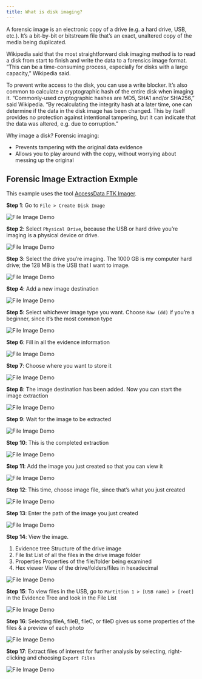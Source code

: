 ```yaml
---
title: What is disk imaging?
---
```


A forensic image is an electronic copy of a drive (e.g. a hard drive, USB, etc.). It’s a bit-by-­bit or bitstream file that’s an exact, unaltered copy of the media being duplicated.

Wikipedia said that the most straight­forward disk imaging method is to read a disk from start to finish and write the data to a forensics image format. “This can be a time-consuming process, especially for disks with a large capacity,” Wikipedia said.

To prevent write access to the disk, you can use a write blocker. It’s also common to calculate a cryptographic hash of the entire disk when imaging it. “Commonly-used cryptographic hashes are MD5, SHA1 and/or SHA256,” said Wikipedia. “By recalculating the integrity hash at a later time, one can determine if the data in the disk image has been changed. This by itself provides no protection against intentional tampering, but it can indicate that the data was altered, e.g. due to corruption.”

Why image a disk? Forensic imaging:
- Prevents tampering with the original data­ evidence
- Allows you to play around with the copy, without worrying about messing up the original

## Forensic Image Extraction Exmple

This example uses the tool [AccessData FTK Imager](http://accessdata.com/product-download).

**Step 1**: Go to `File > Create Disk Image`

![File Image Demo](/images/image-demo-1.png)

**Step 2**: Select `Physical Drive`, because the USB or hard drive you’re imaging is a physical device or drive.

![File Image Demo](/images/image-demo-2.png)

**Step 3**: Select the drive you’re imaging. The 1000 GB is my computer hard drive; the 128 MB is the USB that I want to image.

![File Image Demo](/images/image-demo-3.png)

**Step 4**: Add a new image destination

![File Image Demo](/images/image-demo-4.png)

**Step 5**: Select whichever image type you want. Choose `Raw (dd)` if you’re a beginner, since it’s the most common type

![File Image Demo](/images/image-demo-5.png)

**Step 6**: Fill in all the evidence information

![File Image Demo](/images/image-demo-6.png)

**Step 7**: Choose where you want to store it

![File Image Demo](/images/image-demo-7.png)

**Step 8**: The image destination has been added. Now you can start the image extraction

![File Image Demo](/images/image-demo-8.png)

**Step 9**: Wait for the image to be extracted

![File Image Demo](/images/image-demo-9.png)

**Step 10**: This is the completed extraction

![File Image Demo](/images/image-demo-10.png)

**Step 11**: Add the image you just created so that you can view it

![File Image Demo](/images/image-demo-11.png)

**Step 12**: This time, choose image file, since that’s what you just created

![File Image Demo](/images/image-demo-12.png)

**Step 13**: Enter the path of the image you just created

![File Image Demo](/images/image-demo-13.png)

**Step 14**: View the image.

1. Evidence tree
Structure of the drive image
2. File list
List of all the files in the drive image folder
3. Properties
Properties of the file/folder being examined
4. Hex viewer
View of the drive/folders/files in hexadecimal

![File Image Demo](/images/image-demo-14.png)

**Step 15**: To view files in the USB, go to `Partition 1 > [USB name] > [root]` in the Evidence Tree and look in the File List

![File Image Demo](/images/image-demo-15.png)

**Step 16**: Selecting fileA, fileB, fileC, or fileD gives us some properties of the files & a preview of each photo

![File Image Demo](/images/image-demo-16.png)

**Step 17**: Extract files of interest for further analysis by selecting, right-clicking and choosing `Export Files`

![File Image Demo](/images/image-demo-17.png)